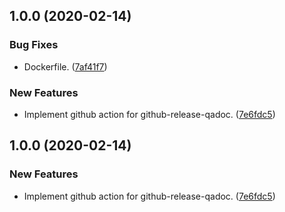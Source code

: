 ## 1.0.0 (2020-02-14)


### Bug Fixes

* Dockerfile. ([7af41f7](https://github.com/locona/action-github-release-qadoc/commit/7af41f76fc9bbae581100a5caa6843818c2478b6))


### New Features

* Implement github action for github-release-qadoc. ([7e6fdc5](https://github.com/locona/action-github-release-qadoc/commit/7e6fdc55a59f8236ac46d5fe9ad15cc8f89e557f))

## 1.0.0 (2020-02-14)


### New Features

* Implement github action for github-release-qadoc. ([7e6fdc5](https://github.com/locona/action-github-release-qadoc/commit/7e6fdc55a59f8236ac46d5fe9ad15cc8f89e557f))
